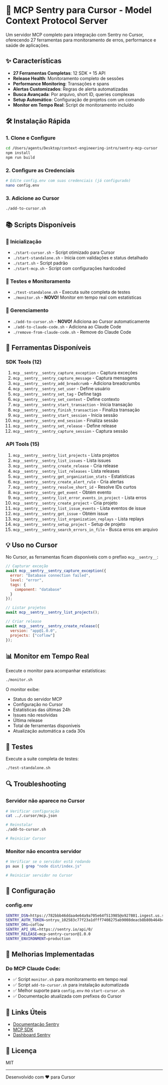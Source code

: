 # 🚀 MCP Sentry para Cursor - Model Context Protocol Server

Um servidor MCP completo para integração com Sentry no Cursor, oferecendo 27 ferramentas para monitoramento de erros, performance e saúde de aplicações.

## ✨ Características

- **27 Ferramentas Completas**: 12 SDK + 15 API
- **Release Health**: Monitoramento completo de sessões
- **Performance Monitoring**: Transações e spans
- **Alertas Customizados**: Regras de alerta automatizadas
- **Busca Avançada**: Por arquivo, short ID, queries complexas
- **Setup Automático**: Configuração de projetos com um comando
- **Monitor em Tempo Real**: Script de monitoramento incluído

## 🛠️ Instalação Rápida

### 1. Clone e Configure
```bash
cd /Users/agents/Desktop/context-engineering-intro/sentry-mcp-cursor
npm install
npm run build
```

### 2. Configure as Credenciais
```bash
# Edite config.env com suas credenciais (já configurado)
nano config.env
```

### 3. Adicione ao Cursor
```bash
./add-to-cursor.sh
```

## 📚 Scripts Disponíveis

### 🚀 Inicialização
- `./start-cursor.sh` - Script otimizado para Cursor
- `./start-standalone.sh` - Inicia com validações e status detalhado
- `./start.sh` - Script padrão
- `./start-mcp.sh` - Script com configurações hardcoded

### 🧪 Testes e Monitoramento
- `./test-standalone.sh` - Executa suite completa de testes
- `./monitor.sh` - **NOVO!** Monitor em tempo real com estatísticas

### 🔧 Gerenciamento
- `./add-to-cursor.sh` - **NOVO!** Adiciona ao Cursor automaticamente
- `./add-to-claude-code.sh` - Adiciona ao Claude Code
- `./remove-from-claude-code.sh` - Remove do Claude Code

## 🎯 Ferramentas Disponíveis

### SDK Tools (12)
1. `mcp__sentry__sentry_capture_exception` - Captura exceções
2. `mcp__sentry__sentry_capture_message` - Captura mensagens
3. `mcp__sentry__sentry_add_breadcrumb` - Adiciona breadcrumbs
4. `mcp__sentry__sentry_set_user` - Define usuário
5. `mcp__sentry__sentry_set_tag` - Define tags
6. `mcp__sentry__sentry_set_context` - Define contexto
7. `mcp__sentry__sentry_start_transaction` - Inicia transação
8. `mcp__sentry__sentry_finish_transaction` - Finaliza transação
9. `mcp__sentry__sentry_start_session` - Inicia sessão
10. `mcp__sentry__sentry_end_session` - Finaliza sessão
11. `mcp__sentry__sentry_set_release` - Define release
12. `mcp__sentry__sentry_capture_session` - Captura sessão

### API Tools (15)
1. `mcp__sentry__sentry_list_projects` - Lista projetos
2. `mcp__sentry__sentry_list_issues` - Lista issues
3. `mcp__sentry__sentry_create_release` - Cria release
4. `mcp__sentry__sentry_list_releases` - Lista releases
5. `mcp__sentry__sentry_get_organization_stats` - Estatísticas
6. `mcp__sentry__sentry_create_alert_rule` - Cria alertas
7. `mcp__sentry__sentry_resolve_short_id` - Resolve IDs curtos
8. `mcp__sentry__sentry_get_event` - Obtém evento
9. `mcp__sentry__sentry_list_error_events_in_project` - Lista erros
10. `mcp__sentry__sentry_create_project` - Cria projeto
11. `mcp__sentry__sentry_list_issue_events` - Lista eventos de issue
12. `mcp__sentry__sentry_get_issue` - Obtém issue
13. `mcp__sentry__sentry_list_organization_replays` - Lista replays
14. `mcp__sentry__sentry_setup_project` - Setup de projeto
15. `mcp__sentry__sentry_search_errors_in_file` - Busca erros em arquivo

## 💡 Uso no Cursor

No Cursor, as ferramentas ficam disponíveis com o prefixo `mcp__sentry__`:

```javascript
// Capturar exceção
await mcp__sentry__sentry_capture_exception({
  error: "Database connection failed",
  level: "error",
  tags: {
    component: "database"
  }
});

// Listar projetos
await mcp__sentry__sentry_list_projects();

// Criar release
await mcp__sentry__sentry_create_release({
  version: "app@1.0.0",
  projects: ["coflow"]
});
```

## 📊 Monitor em Tempo Real

Execute o monitor para acompanhar estatísticas:
```bash
./monitor.sh
```

O monitor exibe:
- Status do servidor MCP
- Configuração no Cursor
- Estatísticas das últimas 24h
- Issues não resolvidas
- Última release
- Total de ferramentas disponíveis
- Atualização automática a cada 30s

## 🧪 Testes

Execute a suite completa de testes:
```bash
./test-standalone.sh
```

## 🔍 Troubleshooting

### Servidor não aparece no Cursor
```bash
# Verificar configuração
cat ../.cursor/mcp.json

# Reinstalar
./add-to-cursor.sh

# Reiniciar Cursor
```

### Monitor não encontra servidor
```bash
# Verificar se o servidor está rodando
ps aux | grep "node dist/index.js"

# Reiniciar servidor no Cursor
```

## 📝 Configuração

### config.env
```bash
SENTRY_DSN=https://782bbb46ddaa4e64a9a705e64f513985@o927801.ingest.us.sentry.io/5877334
SENTRY_AUTH_TOKEN=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
SENTRY_ORG=coflow
SENTRY_API_URL=https://sentry.io/api/0/
SENTRY_RELEASE=mcp-sentry-cursor@1.0.0
SENTRY_ENVIRONMENT=production
```

## 🎯 Melhorias Implementadas

### Do MCP Claude Code:
- ✅ Script `monitor.sh` para monitoramento em tempo real
- ✅ Script `add-to-cursor.sh` para instalação automatizada
- ✅ Melhor suporte para `config.env` no `start-cursor.sh`
- ✅ Documentação atualizada com prefixos do Cursor

## 🔗 Links Úteis

- [Documentação Sentry](https://docs.sentry.io)
- [MCP SDK](https://github.com/modelcontextprotocol/sdk)
- [Dashboard Sentry](https://coflow.sentry.io)

## 📄 Licença

MIT

---

Desenvolvido com ❤️ para Cursor